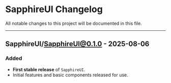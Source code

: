 # SapphireUI Changelog

All notable changes to this project will be documented in this file.

---

## SapphireUI/SapphireUI@0.1.0 - 2025-08-06

### Added

- **First stable release** of `SapphireUI`.
- Initial features and basic components released for use.
